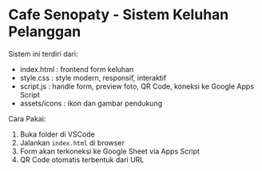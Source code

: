 # Cafe Senopaty - Sistem Keluhan Pelanggan


Sistem ini terdiri dari:
- index.html : frontend form keluhan
- style.css : style modern, responsif, interaktif
- script.js : handle form, preview foto, QR Code, koneksi ke Google Apps Script
- assets/icons : ikon dan gambar pendukung


Cara Pakai:
1. Buka folder di VSCode
2. Jalankan `index.html` di browser
3. Form akan terkoneksi ke Google Sheet via Apps Script
4. QR Code otomatis terbentuk dari URL
